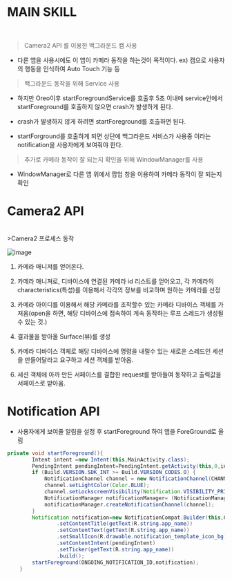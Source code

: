 # MAIN SKILL
<br>

>Camera2 API 를 이용한 백그라운드 캠 사용

- 다른 앱을 사용시에도 이 앱이 카메라 동작을 하는것이 목적이다. 
ex) 캠으로 사용자의 행동을 인식하여 Auto Touch 기능 등

>백그라운드 동작을 위해 Service 사용

- 하지만 Oreo이후 startForegroundService를 호출후 5초 이내에 service안에서 startForeground를 호출하지 않으면 crash가 발생하게 된다.

- crash가 발생하지 않게 하려면 startForeground를 호출하면 된다. 

- startForground를 호출하게 되면 상단에 백그라운드 서비스가 사용중 이라는 notification을 사용자에게 보여줘야 한다.

>추가로 카메라 동작이 잘 되는지 확인을 위해 WindowManager를 사용
- WindowManager로 다른 앱 위에서 팝업 창을 이용하여 카메라 동작이 잘 되는지 확인

# Camera2 API
<br>
>Camera2 프로세스 동작

![image](https://user-images.githubusercontent.com/26592310/165225071-598ca2ef-3dc8-4ebf-ba8a-846046dea3a0.png)

1. 카메라 매니져를 얻어온다.

2. 카메라 매니져로, 디바이스에 연결된 카메라 id 리스트를 얻어오고, 각 카메라의 characteristics(특성)를 이용해서 각각의 정보를 비교하며 원하는 카메라를 선정

3. 카메라 아이디를 이용해서 해당 카메라를 조작할수 있는 카메라 디바이스 객체를 가져옴(open을 하면, 해당 디바이스에 접속하여 계속 동작하는 루프 스레드가 생성될수 있는 것.)

4. 결과물을 받아올 Surface(뷰)를 생성

5. 카메라 디바이스 객체로 해당 디바이스에 명령을 내릴수 있는 새로운 스레드인 세션을 만들어달라고 요구하고 세션 객체를 받아옴.

6. 세션 객체에 아까 만든 서페이스를 결합한 request를 받아들여 동작하고 출력값을 서페이스로 받아옴.


# Notification API

- 사용자에게 보여줄 알림을 설정 후 startForeground 하여 앱을 ForeGround로 올림
```java
private void startForeground(){
        Intent intent =new Intent(this,MainActivity.class);
        PendingIntent pendingIntent=PendingIntent.getActivity(this,0,intent,0);
        if (Build.VERSION.SDK_INT >= Build.VERSION_CODES.O) {
            NotificationChannel channel = new NotificationChannel(CHANNEL_ID,CHANNEL_NAME, NotificationManager.IMPORTANCE_NONE);
            channel.setLightColor(Color.BLUE);
            channel.setLockscreenVisibility(Notification.VISIBILITY_PRIVATE);
            NotificationManager notificationManager= (NotificationManager) getSystemService(Context.NOTIFICATION_SERVICE);
            notificationManager.createNotificationChannel(channel);
        }
        Notification notification=new NotificationCompat.Builder(this,CHANNEL_ID)
                .setContentTitle(getText(R.string.app_name))
                .setContentText(getText(R.string.app_name))
                .setSmallIcon(R.drawable.notification_template_icon_bg)
                .setContentIntent(pendingIntent)
                .setTicker(getText(R.string.app_name))
                .build();
        startForeground(ONGOING_NOTIFICATION_ID,notification);
    }
```

